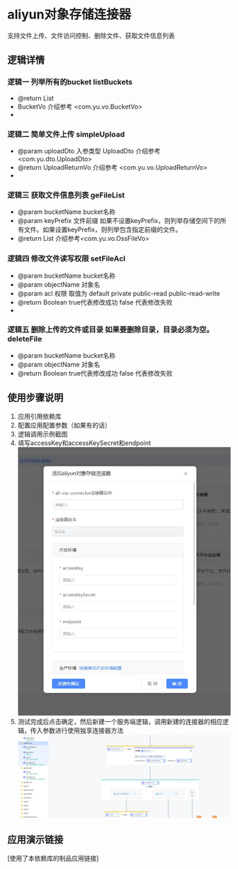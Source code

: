 # aliyun对象存储连接器
支持文件上传、文件访问控制、删除文件、获取文件信息列表

## 逻辑详情

### 逻辑一  列举所有的bucket listBuckets  
* @return List<BucketVo> 
* BucketVo 介绍参考 <com.yu.vo.BucketVo>
* 
### 逻辑二  简单文件上传 simpleUpload
* @param uploadDto 入参类型 UploadDto 介绍参考<com.yu.dto.UploadDto>
* @return UploadReturnVo  介绍参考 <com.yu.vo.UploadReturnVo>
* 
### 逻辑三  获取文件信息列表 geFileList
* @param bucketName bucket名称
* @param keyPrefix  文件前缀 如果不设置keyPrefix，则列举存储空间下的所有文件。如果设置keyPrefix，则列举包含指定前缀的文件。
* @return List<OssFileVo> 介绍参考<com.yu.vo.OssFileVo>

### 逻辑四  修改文件读写权限 setFileAcl
* @param bucketName bucket名称
* @param objectName 对象名
* @param acl        权限 取值为 default private public-read public-read-write
* @return Boolean true代表修改成功 false 代表修改失败
* 
### 逻辑五 删除上传的文件或目录 如果要删除目录，目录必须为空。 deleteFile
* @param bucketName bucket名称
* @param objectName 对象名
* @return Boolean true代表修改成功 false 代表修改失败

## 使用步骤说明

1.  应用引用依赖库
2.  配置应用配置参数（如果有的话）
3.  逻辑调用示例截图
4.  填写accessKey和accessKeySecret和endpoint
![img2.png](img2.png)
5. 测试完成后点击确定，然后新建一个服务端逻辑，调用新建的连接器的相应逻辑，传入参数进行使用独享连接器方法
![img.png](img.png)

## 应用演示链接

[使用了本依赖库的制品应用链接]
